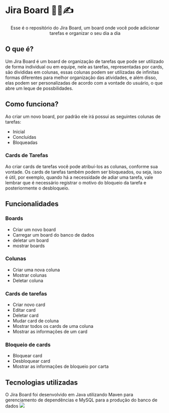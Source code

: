 # Jira Board 👨‍🏫✍
<div align="center">
Esse é o repositório do Jira Board, um board onde você pode adicionar tarefas e organizar o seu dia a dia
</div>

## O que é?
Um Jira Board é um board de organização de tarefas que pode ser utilizado de forma individual ou em equipe, 
nele as tarefas, representadas por cards, são divididas em colunas, essas colunas podem ser utilizadas de infinitas formas diferentes para melhor organização das atividades, 
e além disso, elas podem ser personalizadas de acordo com a vontade do usuário, o que abre um leque de possbilidades.

## Como funciona?
Ao criar um novo board, por padrão ele irá possui as seguintes colunas de tarefas: 
- Inicial
-  Concluídas
-  Bloqueadas

### Cards de Tarefas
Ao criar cards de tarefas você pode atribuí-los as colunas, conforme sua vontade. Os cards de tarefas também podem ser bloqueados, ou seja, 
isso é útil, por exemplo, quando há a necessidade de adiar uma tarefa, vale lembrar que é necessário registrar o motivo do bloqueio da tarefa
e posteriormente o desbloqueio.

## Funcionalidades 

### Boards
- Criar um novo board
- Carregar um board do banco de dados
- deletar um board
- mostrar boards

### Colunas
- Criar uma nova coluna
- Mostrar colunas
- Deletar coluna

### Cards de tarefas
- Criar novo card
- Editar card
- Deletar card
- Mudar card de coluna
- Mostrar todos os cards de uma coluna
- Mostrar as informações de um card

### Bloqueio de cards
- Bloquear card
- Desbloquear card
- Mostrar as informações de bloqueio por carta

## Tecnologias utilizadas
O Jira Board foi desenvolvido em Java utilizando Maven para gerenciamento de dependências e MySQL para a produção do banco de dados
<img src="https://cdn.jsdelivr.net/gh/devicons/devicon@latest/icons/java/java-original.svg" />
          
